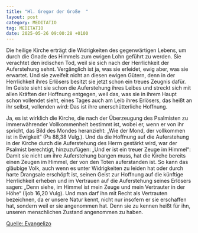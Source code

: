 ```yaml
---
title: "Hl. Gregor der Große  "
layout: post
category: MEDITATIO
tag: MEDITATIO
date: 2025-05-26 09:00:28 +0100
---
```

 Die heilige Kirche erträgt die Widrigkeiten des gegenwärtigen Lebens, um durch die Gnade des Himmels zum ewigen Lohn geführt zu werden. Sie verachtet den irdischen Tod, weil sie sich nach der Herrlichkeit der Auferstehung sehnt. Vergänglich ist ja, was sie erleidet, ewig aber, was sie erwartet.<!--more--> Und sie zweifelt nicht an diesen ewigen Gütern, denn in der Herrlichkeit ihres Erlösers besitzt sie jetzt schon ein treues Zeugnis dafür. Im Geiste sieht sie schon die Auferstehung ihres Leibes und streckt sich mit allen Kräften der Hoffnung entgegen, weil das, was sie in ihrem Haupt schon vollendet sieht, eines Tages auch am Leib ihres Erlösers, das heißt an ihr selbst, vollenden wird: Das ist ihre unerschütterliche Hoffnung.

Ja, es ist wirklich die Kirche, die nach der Überzeugung des Psalmisten zu immerwährender Vollkommenheit bestimmt ist, wobei er, wenn er von ihr spricht, das Bild des Mondes heranzieht: „Wie der Mond, der vollkommen ist in Ewigkeit“ (Ps 88,38 Vulg.). Und da die Hoffnung auf die Auferstehung in der Kirche durch die Auferstehung des Herrn gestärkt wird, war der Psalmist berechtigt, hinzuzufügen: „Und er ist ein treuer Zeuge im Himmel“: Damit sie nicht um ihre Auferstehung bangen muss, hat die Kirche bereits einen Zeugen im Himmel, der von den Toten auferstanden ist.
So kann das gläubige Volk, auch wenn es unter Widrigkeiten zu leiden hat oder durch harte Drangsale erschöpft ist, seinen Geist zur Hoffnung auf die künftige Herrlichkeit erheben und im Vertrauen auf die Auferstehung seines Erlösers sagen: „Denn siehe, im Himmel ist mein Zeuge und mein Vertrauter in der Höhe“ (Ijob 16,20 Vulg). Und man darf ihn mit Recht als Vertrauten bezeichnen, da er unsere Natur kennt, nicht nur insofern er sie erschaffen hat, sondern weil er sie angenommen hat. Denn sie zu kennen heißt für ihn, unseren menschlichen Zustand angenommen zu haben.

[Quelle: Evangelizo](https://evangeliumtagfuertag.org/DE/gospel)